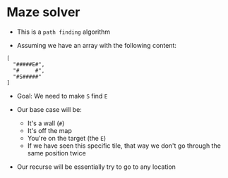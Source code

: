 # Maze solver

- This is a `path finding` algorithm

- Assuming we have an array with the following content:

```
[
  "#####E#",
  "#     #",
  "#S#####"
]
```

- Goal: We need to make `S` find `E`

- Our base case will be:
  - It's a wall (`#`)
  - It's off the map
  - You're on the target (the `E`)
  - If we have seen this specific tile, that way we don't go through the same position twice
- Our recurse will be essentially try to go to any location
